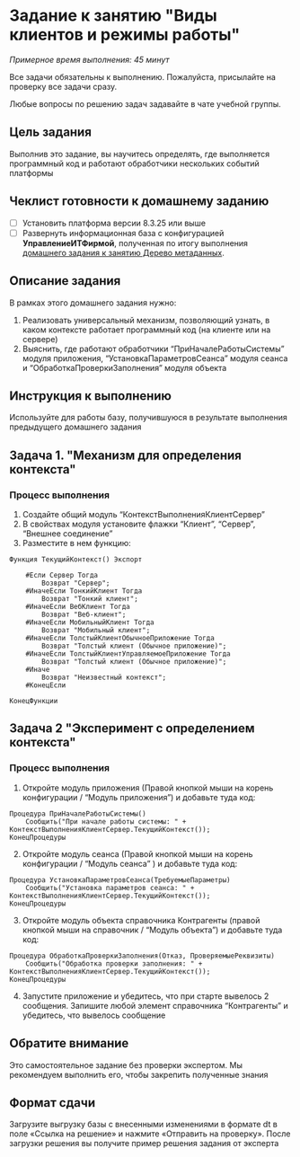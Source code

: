# Задание к занятию "Виды клиентов и режимы работы"

*Примерное время выполнения: 45 минут*

Все задачи обязательны к выполнению. Пожалуйста, присылайте на проверку все задачи сразу.

Любые вопросы по решению задач задавайте в чате учебной группы.

## Цель задания

Выполнив это задание, вы научитесь определять, где выполняется программный код и работают обработчики нескольких событий платформы

## Чеклист готовности к домашнему заданию

- [ ] Установить платформа версии 8.3.25 или выше
- [ ] Развернуть информационная база с конфигурацией **УправлениеИТФирмой**, полученная по итогу выполнения [домашнего задания к занятию Дерево метаданных](/homework-1-3.md).

## Описание задания

В рамках этого домашнего задания нужно:
1. Реализовать универсальный механизм, позволяющий узнать, в каком контексте работает программный код (на клиенте или на сервере) 
2. Выяснить, где работают обработчики “ПриНачалеРаботыСистемы” модуля приложения, “УстановкаПараметровСеанса” модуля сеанса и “ОбработкаПроверкиЗаполнения” модуля объекта

## Инструкция к выполнению

Используйте для работы базу, получившуюся в результате выполнения предыдущего домашнего задания

## Задача 1. "Механизм для определения контекста"

### Процесс выполнения
1.	Создайте общий модуль “КонтекстВыполненияКлиентСервер”
2.	В свойствах модуля установите флажки “Клиент”, “Сервер”, “Внешнее соединение”
3.	Разместите в нем функцию:

```bsl
Функция ТекущийКонтекст() Экспорт
 
    #Если Сервер Тогда
        Возврат "Сервер";
    #ИначеЕсли ТонкийКлиент Тогда
        Возврат "Тонкий клиент";
    #ИначеЕсли ВебКлиент Тогда
        Возврат "Веб-клиент";
    #ИначеЕсли МобильныйКлиент Тогда
        Возврат "Мобильный клиент";
    #ИначеЕсли ТолстыйКлиентОбычноеПриложение Тогда
        Возврат "Толстый клиент (Обычное приложение)";
    #ИначеЕсли ТолстыйКлиентУправляемоеПриложение Тогда
        Возврат "Толстый клиент (Обычное приложение)";
    #Иначе
        Возврат "Неизвестный контекст";
    #КонецЕсли
 
КонецФункции
```

## Задача 2 "Эксперимент с определением контекста"

### Процесс выполнения
1.	Откройте модуль приложения (Правой кнопкой мыши на корень конфигурации / “Модуль приложения”) и добавьте туда код:

```bsl
Процедура ПриНачалеРаботыСистемы()
    Сообщить("При начале работы системы: " + КонтекстВыполненияКлиентСервер.ТекущийКонтекст());
КонецПроцедуры
```

2.	Откройте модуль сеанса (Правой кнопкой мыши на корень конфигурации / “Модуль сеанса” ) и добавьте туда код:

```bsl
Процедура УстановкаПараметровСеанса(ТребуемыеПараметры)
    Сообщить("Установка параметров сеанса: " + КонтекстВыполненияКлиентСервер.ТекущийКонтекст());
КонецПроцедуры
```

3.	Откройте модуль объекта справочника Контрагенты (правой кнопкой мыши на справочник / “Модуль объекта”) и добавьте туда код:

```bsl
Процедура ОбработкаПроверкиЗаполнения(Отказ, ПроверяемыеРеквизиты)
    Сообщить("Обработка проверки заполнения: " + КонтекстВыполненияКлиентСервер.ТекущийКонтекст());
КонецПроцедуры
```
4.	Запустите приложение и убедитесь, что при старте вывелось 2 сообщения. Запишите любой элемент справочника “Контрагенты” и убедитесь, что вывелось сообщение


## Обратите внимание
Это самостоятельное задание без проверки экспертом. Мы рекомендуем выполнить его, чтобы закрепить полученные знания

## Формат сдачи
Загрузите выгрузку базы с внесенными изменениями в формате dt в поле «Ссылка на решение» и нажмите «Отправить на проверку». После загрузки решения вы получите пример решения задания от эксперта


